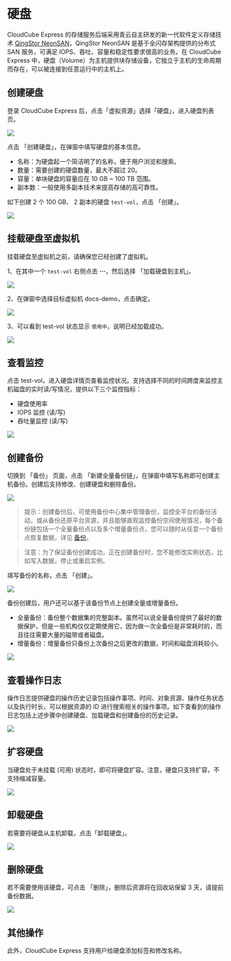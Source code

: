 ---
---

# 硬盘

CloudCube Express 的存储服务后端采用青云自主研发的新一代软件定义存储技术 [QingStor NeonSAN](https://www.qingcloud.com/products/qingstor-neonsan/)，QingStor NeonSAN 是基于全闪存架构提供的分布式 SAN 服务，可满足 IOPS、吞吐、容量和稳定性要求很高的业务。在 CloudCube Express 中，硬盘（Volume）为主机提供块存储设备，它独立于主机的生命周期而存在，可以被连接到任意运行中的主机上。

## 创建硬盘

登录 CloudCube Express 后，点击「虚拟资源」选择「硬盘」，进入硬盘列表页。

![](https://pek3b.qingstor.com/kubesphere-docs/png/20190525123944.png)

点击 「创建硬盘」，在弹窗中填写硬盘的基本信息。

- 名称：为硬盘起一个简洁明了的名称，便于用户浏览和搜索。
- 数量：需要创建的硬盘数量，最大不超过 20。
- 容量：单块硬盘的容量应在 10 GB ~ 100 TB 范围。
- 副本数：一般使用多副本技术来提高存储的高可靠性。

如下创建 2 个 100 GB、 2 副本的硬盘 `test-vol`，点击 「创建」。

![](https://pek3b.qingstor.com/kubesphere-docs/png/20190525124619.png)


## 挂载硬盘至虚拟机

挂载硬盘至虚拟机之前，请确保您已经创建了虚拟机。

1、在其中一个 `test-vol` 右侧点击 **···**，然后选择 「加载硬盘到主机」。

![](https://pek3b.qingstor.com/kubesphere-docs/png/20190525124703.png)

2、在弹窗中选择目标虚拟机 docs-demo，点击确定。

![](https://pek3b.qingstor.com/kubesphere-docs/png/20190525124954.png)

3、可以看到 test-vol 状态显示 `使用中`，说明已经加载成功。

![](https://pek3b.qingstor.com/kubesphere-docs/png/20190525125054.png)


## 查看监控

点击 test-vol，进入硬盘详情页查看监控状况。支持选择不同的时间跨度来监控主机磁盘的实时读/写情况，提供以下三个监控指标：

- 硬盘使用率
- IOPS 监控 (读/写)
- 吞吐量监控 (读/写)

![](https://pek3b.qingstor.com/kubesphere-docs/png/20190411173034.png)

## 创建备份

切换到 「备份」 页面，点击 「新建全量备份链」，在弹窗中填写名称即可创建主机备份。创建后支持修改、创建硬盘和删除备份。

![](https://pek3b.qingstor.com/kubesphere-docs/png/20190411173340.png)

> 提示：创建备份后，可使用备份中心集中管理备份，监控全平台的备份活动，或从备份还原平台资源，并且能够直观监控备份空间使用情况，每个备份链包括一个全量备份点以及多个增量备份点，您可以随时从任意一个备份点恢复数据，详见 [备份](../backup)。

> 注意：为了保证备份创建成功，正在创建备份时，您不能修改实例状态，比如写入数据，停止或重启实例。

填写备份的名称，点击 「创建」。

![](https://pek3b.qingstor.com/kubesphere-docs/png/20190411173410.png)

备份创建后，用户还可以基于该备份节点上创建全量或增量备份。

- 全量备份：备份整个数据集的完整副本。虽然可以说全量备份提供了最好的数据保护，但是一些机构仅仅定期使用它，因为做一次全备份是非常耗时的，而且往往需要大量的磁带或者磁盘。 
- 增量备份：增量备份只备份上次备份之后更改的数据，时间和磁盘消耗较小。 

![](https://pek3b.qingstor.com/kubesphere-docs/png/20190525125302.png)

## 查看操作日志

操作日志提供硬盘的操作历史记录包括操作事项、时间、对象资源、操作任务状态以及执行时长，可以根据资源的 ID 进行搜索相关的操作事项。如下查看到的操作日志包括上述步骤中创建硬盘、加载硬盘和创建备份的历史记录。

![](https://pek3b.qingstor.com/kubesphere-docs/png/20190525125352.png)

## 扩容硬盘

当硬盘处于未挂载 (可用) 状态时，即可将硬盘扩容。注意，硬盘只支持扩容，不支持缩减容量。

![](https://pek3b.qingstor.com/kubesphere-docs/png/20190525125551.png)

## 卸载硬盘

若需要将硬盘从主机卸载，点击「卸载硬盘」。

![](https://pek3b.qingstor.com/kubesphere-docs/png/20190411202656.png)

## 删除硬盘

若不需要使用该硬盘，可点击 「删除」，删除后资源将在回收站保留 3 天，请提前备份数据。

![](https://pek3b.qingstor.com/kubesphere-docs/png/20190411202848.png)

## 其他操作

此外，CloudCube Express 支持用户给硬盘添加标签和修改名称。